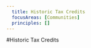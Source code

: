 ```yaml
---
  title: Historic Tax Credits 
  focusAreas: [Communities]
  principles: []
---
```

#Historic Tax Credits